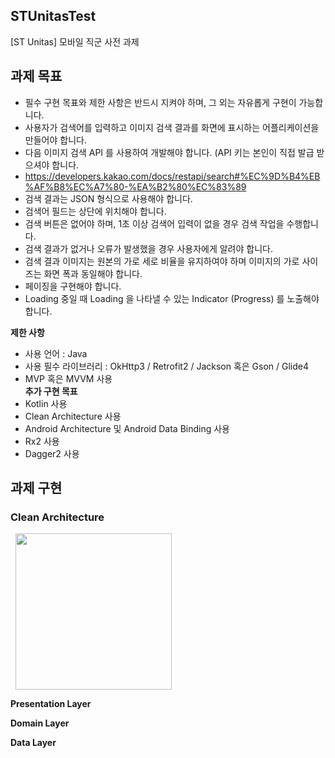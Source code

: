 ## STUnitasTest 
[ST Unitas] 모바일 직군 사전 과제

## 과제 목표   
 - 필수 구현 목표와 제한 사항은 반드시 지켜야 하며, 그 외는 자유롭게 구현이 가능합니다.
 - 사용자가 검색어를 입력하고 이미지 검색 결과를 화면에 표시하는 어플리케이션을 만들어야 합니다.
 - 다음 이미지 검색 API 를 사용하여 개발해야 합니다. (API 키는 본인이 직접 발급 받으셔야 합니다.
 - https://developers.kakao.com/docs/restapi/search#%EC%9D%B4%EB%AF%B8%EC%A7%80-%EA%B2%80%EC%83%89
 - 검색 결과는 JSON 형식으로 사용해야 합니다.
 - 검색어 필드는 상단에 위치해야 합니다.
 - 검색 버튼은 없어야 하며, 1초 이상 검색어 입력이 없을 경우 검색 작업을 수행합니다.
 - 검색 결과가 없거나 오류가 발생했을 경우 사용자에게 알려야 합니다.
 - 검색 결과 이미지는 원본의 가로 세로 비율을 유지하여야 하며 이미지의 가로 사이즈는 화면 폭과 동일해야 합니다.
 - 페이징을 구현해야 합니다.
 - Loading 중일 때 Loading 을 나타낼 수 있는 Indicator (Progress) 를 노출해야합니다.

 **제한 사항**
  - 사용 언어 : Java
  - 사용 필수 라이브러리 : OkHttp3 / Retrofit2 / Jackson 혹은 Gson / Glide4
  - MVP 혹은 MVVM 사용  
**추가 구현 목표**
 - Kotlin 사용
 - Clean Architecture 사용
 - Android Architecture 및 Android Data Binding 사용
 - Rx2 사용
 - Dagger2 사용
 
 ## 과제 구현
 
 ### Clean Architecture
 <div>
  <img src="https://user-images.githubusercontent.com/23161645/73226529-c3e90080-41b3-11ea-9f21-992c4c60335f.png" hspace=8 width = 250>
 </div>
     
     
 **Presentation Layer**
   
 **Domain Layer**
   
 **Data Layer**  
